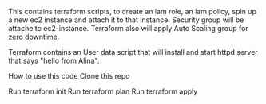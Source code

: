 This contains terraform scripts, to create an iam role, an iam policy, spin up a new ec2 instance and attach it to that instance. Security group will be attache to ec2-instance. Terraform also will apply Auto Scaling group for zero downtime.  

Terraform contains an User data script that will install and start httpd server that says "hello from Alina". 

How to use this code
Clone this repo

Run terraform init
Run terraform plan
Run terraform apply
